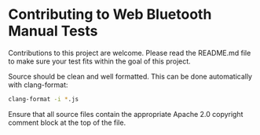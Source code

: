 # Contributing to Web Bluetooth Manual Tests

Contributions to this project are welcome. Please read the README.md
file to make sure your test fits within the goal of this project.

Source should be clean and well formatted. This can be done automatically
with clang-format:

```sh
clang-format -i *.js
```

Ensure that all source files contain the appropriate Apache 2.0 copyright
comment block at the top of the file.

